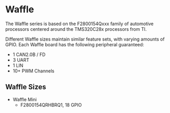 # Waffle
The Waffle series is based on the F2800154Qxxx family of automotive processors centered around the TMS320C28x processors from TI.
  
Different Waffle sizes maintain similar feature sets, with varying amounts of GPIO. Each Waffle board has the following peripheral guaranteed:  
- 1 CAN2.0B / FD
- 3 UART
- 1 LIN
- 10+ PWM Channels
  
  
  
## Waffle Sizes
- Waffle Mini
	- F2800154QRHBRQ1, 18 GPIO

